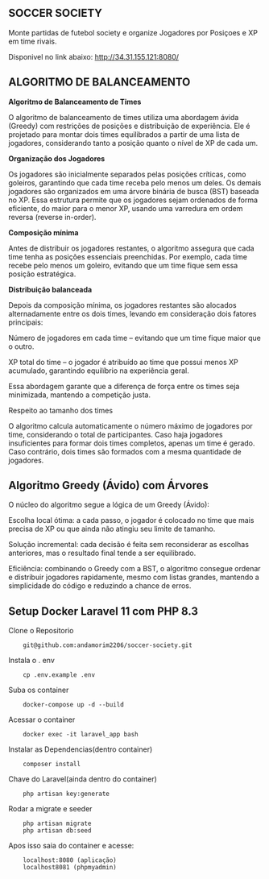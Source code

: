 SOCCER SOCIETY
---------------------------        
Monte partidas de futebol society e organize Jogadores por Posiçoes e XP em time rivais.

Disponivel no link abaixo:
http://34.31.155.121:8080/

ALGORITMO DE BALANCEAMENTO
----------------------------------------
**Algoritmo de Balanceamento de Times**

O algoritmo de balanceamento de times utiliza uma abordagem ávida (Greedy) com restrições de posições e distribuição de experiência. Ele é projetado para montar dois times equilibrados a partir de uma lista de jogadores, considerando tanto a posição quanto o nível de XP de cada um.

**Organização dos Jogadores**

Os jogadores são inicialmente separados pelas posições críticas, como goleiros, garantindo que cada time receba pelo menos um deles. Os demais jogadores são organizados em uma árvore binária de busca (BST) baseada no XP. Essa estrutura permite que os jogadores sejam ordenados de forma eficiente, do maior para o menor XP, usando uma varredura em ordem reversa (reverse in-order).

**Composição mínima**

Antes de distribuir os jogadores restantes, o algoritmo assegura que cada time tenha as posições essenciais preenchidas. Por exemplo, cada time recebe pelo menos um goleiro, evitando que um time fique sem essa posição estratégica.

**Distribuição balanceada**

Depois da composição mínima, os jogadores restantes são alocados alternadamente entre os dois times, levando em consideração dois fatores principais:

Número de jogadores em cada time – evitando que um time fique maior que o outro.

XP total do time – o jogador é atribuído ao time que possui menos XP acumulado, garantindo equilíbrio na experiência geral.

Essa abordagem garante que a diferença de força entre os times seja minimizada, mantendo a competição justa.

Respeito ao tamanho dos times

O algoritmo calcula automaticamente o número máximo de jogadores por time, considerando o total de participantes. Caso haja jogadores insuficientes para formar dois times completos, apenas um time é gerado. Caso contrário, dois times são formados com a mesma quantidade de jogadores.

Algoritmo Greedy (Ávido) com Árvores
--------------------------------------------------------------

O núcleo do algoritmo segue a lógica de um Greedy (Ávido):

Escolha local ótima: a cada passo, o jogador é colocado no time que mais precisa de XP ou que ainda não atingiu seu limite de tamanho.

Solução incremental: cada decisão é feita sem reconsiderar as escolhas anteriores, mas o resultado final tende a ser equilibrado.

Eficiência: combinando o Greedy com a BST, o algoritmo consegue ordenar e distribuir jogadores rapidamente, mesmo com listas grandes, mantendo a simplicidade do código e reduzindo a chance de erros.

Setup Docker Laravel 11 com PHP 8.3
------------------------------------------------------------
Clone o Repositorio

        git@github.com:andamorim2206/soccer-society.git
Instala o . env

        cp .env.example .env
Suba os container

        docker-compose up -d --build
Acessar o container

        docker exec -it laravel_app bash
Instalar as Dependencias(dentro container)

        composer install

Chave do Laravel(ainda dentro do container)

        php artisan key:generate
Rodar a migrate e seeder

        php artisan migrate
        php artisan db:seed

Apos isso saia do container e acesse:

        localhost:8080 (aplicação)
        localhost8081 (phpmyadmin)



